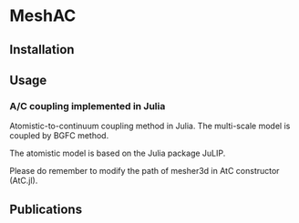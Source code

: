 <!--
 * @Author: Kejie Fu
 * @Date: 2023-03-11 23:20:09
 * @LastEditTime: 2023-04-03 16:51:45
 * @LastEditors: Kejie Fu
 * @Description: 
 * @FilePath: /MeshAC/README.md
-->
# MeshAC

## Installation

## Usage

### A/C coupling implemented in Julia

Atomistic-to-continuum coupling method in Julia. The multi-scale model is coupled by BGFC method.

The atomistic model is based on the Julia package JuLIP.

Please do remember to modify the path of mesher3d in AtC constructor (AtC.jl).

## Publications
